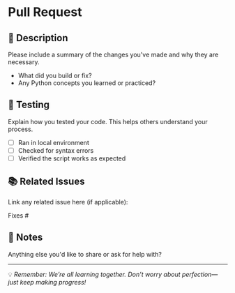 # Pull Request

## 📌 Description

Please include a summary of the changes you've made and why they are necessary.

- What did you build or fix?
- Any Python concepts you learned or practiced?

## 🧪 Testing

Explain how you tested your code. This helps others understand your process.

- [ ] Ran in local environment
- [ ] Checked for syntax errors
- [ ] Verified the script works as expected

## 📚 Related Issues

Link any related issue here (if applicable):

Fixes #

## 🙌 Notes

Anything else you'd like to share or ask for help with?

---

💡 *Remember: We’re all learning together. Don’t worry about perfection—just keep making progress!*
